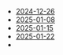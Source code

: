 - [2024-12-26](2024-12-26)
- [2025-01-08](2025-01-08)
- [2025-01-15](2025-01-15)
- [2025-01-22](2025-01-22)
- 